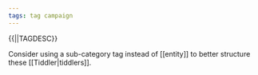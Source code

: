 ```yaml
---
tags: tag campaign
---
```

{{||TAGDESC}}

Consider using a sub-category tag instead of [[entity]] to better structure these [[Tiddler|tiddlers]].